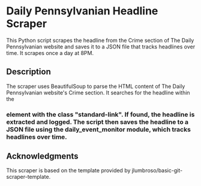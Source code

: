 # Daily Pennsylvanian Headline Scraper

This Python script scrapes the headline from the Crime section of The Daily Pennsylvanian website and saves it to a JSON file that tracks headlines over time. It scrapes once a day at 8PM.

## Description

The scraper uses BeautifulSoup to parse the HTML content of The Daily Pennsylvanian website's Crime section. It searches for the headline within the <h3> element with the class "standard-link". If found, the headline is extracted and logged. The script then saves the headline to a JSON file using the daily_event_monitor module, which tracks headlines over time.

## Acknowledgments

This scraper is based on the template provided by jlumbroso/basic-git-scraper-template.